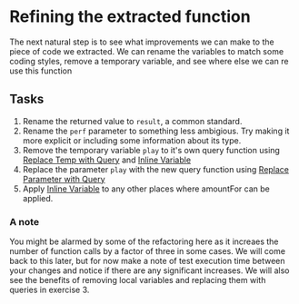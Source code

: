 # Refining the extracted function

The next natural step is to see what improvements we can make to the piece of code we extracted. We can rename the variables to match some coding styles, remove a temporary variable, and see where else we can re use this function 

## Tasks
1. Rename the returned value to `result`, a common standard.
2. Rename the `perf` parameter to something less ambigious. Try making it more explicit or including some information about its type.
3. Remove the temporary variable `play` to it's own query function using [Replace Temp with Query](https://refactoring.com/catalog/replaceTempWithQuery.html) and [Inline Variable](https://refactoring.com/catalog/inlineVariable.html)
4. Replace the parameter `play` with the new query function using [Replace Parameter with Query](https://refactoring.com/catalog/replaceParameterWithQuery.html)
5. Apply [Inline Variable](https://refactoring.com/catalog/inlineVariable.html) to any other places where amountFor can be applied. 

### A note
You might be alarmed by some of the refactoring here as it increaes the number of function calls by a factor of three in some cases. We will come back to this later, but for now make a note of test execution time between your changes and notice if there are any significant increases. We will also see the benefits of removing local variables and replacing them with queries in exercise 3.